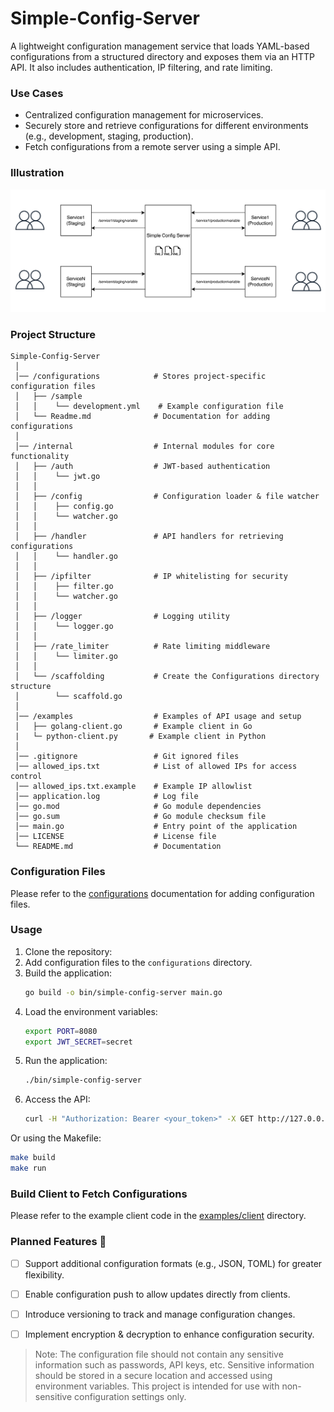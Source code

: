# Simple-Config-Server

A lightweight configuration management service that loads YAML-based configurations from a structured directory and exposes them via an HTTP API. It also includes authentication, IP filtering, and rate limiting.

### Use Cases

- Centralized configuration management for microservices.
- Securely store and retrieve configurations for different environments (e.g., development, staging, production).
- Fetch configurations from a remote server using a simple API.

### Illustration

![Simple-Config-Server](extra/usecase.drawio.png)

### Project Structure

```
Simple-Config-Server
 │
 │── /configurations            # Stores project-specific configuration files
 │   ├── /sample
 │   │    └── development.yml    # Example configuration file
 │   └── Readme.md              # Documentation for adding configurations
 │
 │── /internal                  # Internal modules for core functionality
 │   ├── /auth                  # JWT-based authentication
 │   │    └── jwt.go
 │   │
 │   ├── /config                # Configuration loader & file watcher
 │   │    ├── config.go
 │   │    └── watcher.go
 │   │
 │   ├── /handler               # API handlers for retrieving configurations
 │   │    └── handler.go
 │   │
 │   ├── /ipfilter              # IP whitelisting for security
 │   │    ├── filter.go
 │   │    └── watcher.go
 │   │
 │   ├── /logger                # Logging utility
 │   │    └── logger.go
 │   │
 │   ├── /rate_limiter          # Rate limiting middleware
 │   │    └── limiter.go
 │   │
 │   └── /scaffolding           # Create the Configurations directory structure
 │        └── scaffold.go
 │
 │── /examples                  # Examples of API usage and setup
 │   ├── golang-client.go       # Example client in Go
 |   └─ python-client.py       # Example client in Python
 │
 │── .gitignore                 # Git ignored files
 │── allowed_ips.txt            # List of allowed IPs for access control
 │── allowed_ips.txt.example    # Example IP allowlist
 │── application.log            # Log file
 │── go.mod                     # Go module dependencies
 │── go.sum                     # Go module checksum file
 │── main.go                    # Entry point of the application
 │── LICENSE                    # License file
 └── README.md                  # Documentation
```

### Configuration Files

Please refer to the [configurations](configurations/Readme.md) documentation for adding configuration files.

### Usage

1. Clone the repository:
2. Add configuration files to the `configurations` directory.
3. Build the application:
    ```bash
    go build -o bin/simple-config-server main.go
    ```
4. Load the environment variables:
    ```bash
    export PORT=8080
    export JWT_SECRET=secret
    ```
5. Run the application:
    ```bash
    ./bin/simple-config-server
    ```
6. Access the API:
    ```bash
    curl -H "Authorization: Bearer <your_token>" -X GET http://127.0.0.1:8080/<project>/<environment>/<config>
    ```

Or using the Makefile:

```bash
make build
make run
```

### Build Client to Fetch Configurations

Please refer to the example client code in the [examples/client](examples/client) directory.

### Planned Features 🚀

- [ ] Support additional configuration formats (e.g., JSON, TOML) for greater flexibility.
- [ ] Enable configuration push to allow updates directly from clients.
- [ ] Introduce versioning to track and manage configuration changes.
- [ ] Implement encryption & decryption to enhance configuration security.


> Note: The configuration file should not contain any sensitive information such as passwords, API keys, etc. Sensitive information should be stored in a secure location and accessed using environment variables. This project is intended for use with non-sensitive configuration settings only.